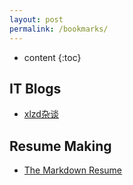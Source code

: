 ```yaml
---
layout: post
permalink: /bookmarks/
---
```


* content
{:toc}



IT Blogs
-------

* [xlzd杂谈](http://xlzd.me/)




Resume Making
------
- [The Markdown Resume](https://mszep.github.io/pandoc_resume/)